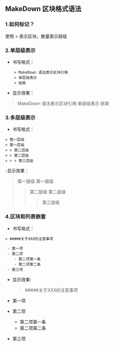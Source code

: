 ## MakeDown 区块格式语法

### 1.如何标记？
使用 > 表示区块，数量表示层级

### 2.单层级表示
- 书写格式：
```
    > MakeDown 语法表示区块引用
    > 单层级表示
    > 结束
```
- 显示效果：
 > MakeDown 语法表示区块引用
 > 单层级表示
 > 结束

### 3.多层级表示
- 书写格式：
```
> 第一层级
> 第一层级
> > 第二层级
> > 第二层级
> > > 第三层级
```

-显示效果：
> 第一层级
> 第一层级
> > 第二层级
> > 第二层级
> > > 第三层级

### 4.区块和列表嵌套

- 书写格式：
```
> #####关于XXX的注意事项

 - 第一项
 - 第二项
    - 第二项第一条
    - 第二项第二条
 - 第三项
```
- 显示效果:
  > #####关于XXX的注意事项
  
 - 第一项
 - 第二项
    - 第二项第一条
    - 第二项第二条
 - 第三项








